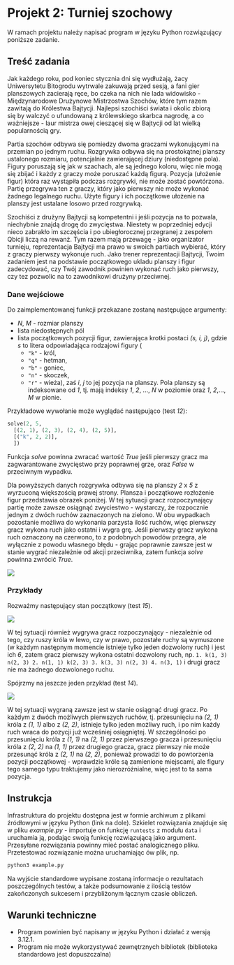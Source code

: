 # Projekt 2: Turniej szochowy

W ramach projektu należy napisać program w języku Python rozwiązujący
poniższe zadanie.

## Treść zadania[](#treść-zadania)

Jak każdego roku, pod koniec stycznia dni się wydłużają, żacy
Uniwersytetu Bitogrodu wytrwale zakuwają przed sesją, a fani gier
planszowych zacierają ręce, bo czeka na nich nie lada widowisko -
Międzynarodowe Drużynowe Mistrzostwa Szochów, które tym razem zawitają
do Królestwa Bajtycji. Najlepsi szochiści świata i okolic zbiorą się by
walczyć o ufundowaną z królewskiego skarbca nagrodę, a co ważniejsze -
laur mistrza owej cieszącej się w Bajtycji od lat wielką
popularnością gry.

Partia szochów odbywa się pomiedzy dwoma graczami wykonującymi na
przemian po jednym ruchu. Rozgrywka odbywa się na prostokątnej planszy
ustalonego rozmiaru, potencjalnie zawierającej dziury (niedostępne
pola). Figury poruszają się jak w szachach, ale są jednego koloru, więc
nie mogą się zbijać i każdy z graczy może poruszać każdą figurą. Pozycja
(ułożenie figur) która raz wystąpiła podczas rozgrywki, nie może zostać
powtórzona. Partię przegrywa ten z graczy, który jako pierwszy nie może
wykonać żadnego legalnego ruchu. Użyte figury i ich początkowe ułożenie
na planszy jest ustalane losowo przed rozgrywką.

Szochiści z drużyny Bajtycji są kompetentni i jeśli pozycja na to
pozwala, niechybnie znajdą drogę do zwycięstwa. Niestety w poprzedniej
edycji nieco zabrakło im szczęścia i po ubiegłorocznej przegranej z
zespołem Qbicji liczą na rewanż. Tym razem mają przewagę - jako
organizator turnieju, reprezentacja Bajtycji ma prawo w swoich partiach
wybierać, który z graczy pierwszy wykonuje ruch. Jako trener
reprezentacji Bajtycji, Twoim zadaniem jest na podstawie początkowego
ukladu planszy i figur zadecydować, czy Twój zawodnik powinien wykonać
ruch jako pierwszy, czy tez pozwolic na to zawodnikowi drużyny
przeciwnej.

### Dane wejściowe[](#dane-wejściowe)

Do zaimplementowanej funkcji przekazane zostaną następujące argumenty:

-   *N*, *M* - rozmiar planszy
-   lista niedostępnych pól
-   lista początkowych pozycji figur, zawierająca krotki postaci *(s, i,
    j)*, gdzie *s* to litera odpowiadająca rodzajowi figury
    (
    - `"k"` - król,
    - `"q"` - hetman,
    - `"b"` - goniec,
    - `"n"` - skoczek,
    - `"r"` - wieża),
    zaś *i*, *j*
    to jej pozycja na planszy. Pola planszy są indeksowane od *1*, tj.
    mają indeksy *1*, *2*, ..., *N* w poziomie oraz *1*, *2*,..., *M* w
    pionie.

Przykładowe wywołanie może wyglądać następująco (test *12*):

```py highlight
solve(2, 5,
  [(2, 1), (2, 3), (2, 4), (2, 5)],
  [("k", 2, 2)],
  ])
```

Funkcja *solve* powinna zwracać wartość *True* jeśli pierwszy gracz ma
zagwarantowane zwycięstwo przy poprawnej grze, oraz *False* w przeciwnym
wypadku.

Dla powyższych danych rozgrywka odbywa się na planszy *2* x *5* z
wyrzuconą większością prawej strony. Plansza i początkowe rozłożenie
figur przedstawia obrazek poniżej. W tej sytuacji gracz rozpoczynający
partię może zawsze osiągnąć zwyciestwo - wystarczy, że rozpocznie jednym
z dwóch ruchów zaznaczonych na zielono. W obu wypadkach pozostanie
możliwa do wykonania parzysta ilość ruchów, więc pierwszy gracz wykona
ruch jako ostatni i wygra grę. Jeśli pierwszy gracz wykona ruch
oznaczony na czerwono, to z podobnych powodów przegra, ale wyłącznie z
powodu własnego błędu - grając poprawnie zawsze jest w stanie wygrać
niezależnie od akcji przeciwnika, zatem funkcja *solve* powinna zwrócić
*True*.

![](https://github.com/user-attachments/assets/4cd8a6c5-4b4c-46e4-8224-d0e6d21cbf15)

### Przykłady[](#przykłady)

Rozważmy następujący stan początkowy (test *15*).

![](https://github.com/user-attachments/assets/772c006a-0fe8-4cd8-b899-3fe5889490ee)

W tej sytuacji również wygrywa gracz rozpoczynający - niezależnie od
tego, czy ruszy króla w lewo, czy w prawo, pozostałe ruchy są wymuszone
(w każdym następnym momencie istnieje tylko jeden dozwolony ruch) i jest
ich *6*, zatem gracz pierwszy wykona ostatni dozwolony ruch, np.
`1. k(1, 3) n(2, 3) 2. n(1, 1) k(2, 3) 3. k(3, 3) n(2, 3) 4. n(3, 1)` i drugi gracz nie ma żadnego dozwolonego ruchu.

Spójrzmy na jeszcze jeden przykład (test *14*).

![](https://github.com/user-attachments/assets/250c2a64-e68b-4d67-8e8d-399483784ba4)

W tej sytuacji wygraną zawsze jest w stanie osiągnąć drugi gracz. Po
każdym z dwóch możliwych pierwszych ruchów, tj. przesunięciu na *(2, 1)*
króla z *(1, 1)* albo z *(2, 2)*, istnieje tylko jeden możliwy ruch, i
po nim każdy ruch wraca do pozycji już wcześniej osiągniętej. W
szczególności po przesunięciu króla z *(1, 1)* na *(2, 1)* przez
pierwszego gracza i przesunięciu króla z *(2, 2)* na *(1, 1)* przez
drugiego gracza, gracz pierwszy nie może przesunąć króla z *(2, 1)* na
*(2, 2)*, ponieważ prowadzi to do powtorzenia pozycji początkowej -
wprawdzie króle są zamienione miejscami, ale figury tego samego typu
traktujemy jako nierozróżnialne, więc jest to ta sama pozycja.

## Instrukcja[](#instrukcja)

Infrastruktura do projektu dostępna jest w formie archiwum z plikami
źródłowymi w języku Python (link na dole). Szkielet rozwiązania znajduje
się w pliku *example.py* - importuje on funkcję
`runtests` z modułu
`data` i uruchamia ją, podając
swoją funkcję rozwiązującą jako argument. Przesyłane rozwiązania powinny
mieć postać analogicznego pliku. Przetestować rozwiązanie można
uruchamiając ów plik, np.

```py highlight
python3 example.py
```

Na wyjście standardowe wypisane zostaną informacje o rezultatach
poszczególnych testów, a także podsumowanie z ilością testów
zakończonych sukcesem i przybliżonym łącznym czasie obliczeń.

## Warunki techniczne[](#warunki-techniczne)

-   Program powinien być napisany w języku Python i działać z wersją
    3.12.1.
-   Program nie może wykorzystywać zewnętrznych bibliotek (biblioteka
    standardowa jest dopuszczalna)
